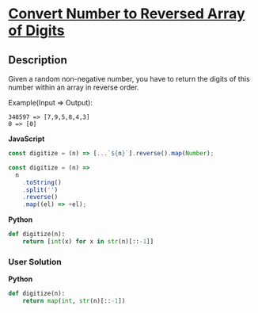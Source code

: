 # [Convert Number to Reversed Array of Digits](https://www.codewars.com/kata/5583090cbe83f4fd8c000051)

## Description

Given a random non-negative number, you have to return the digits of this number within an array in reverse order.

Example(Input => Output):

```
348597 => [7,9,5,8,4,3]
0 => [0]
```

**JavaScript**

```js
const digitize = (n) => [...`${n}`].reverse().map(Number);
```

```js
const digitize = (n) =>
  n
    .toString()
    .split('')
    .reverse()
    .map((el) => +el);
```

**Python**

```py
def digitize(n):
    return [int(x) for x in str(n)[::-1]]
```

### User Solution

**Python**

```py
def digitize(n):
    return map(int, str(n)[::-1])
```
